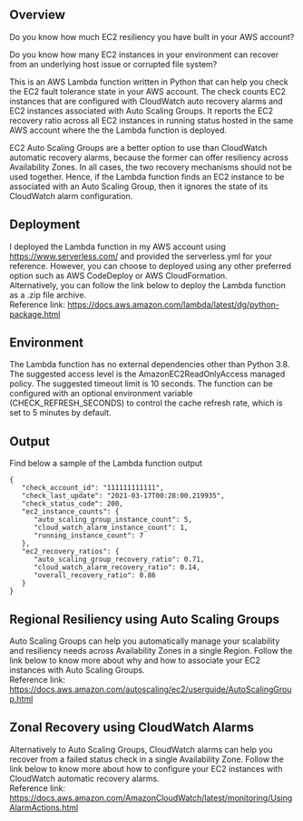 ## Overview
Do you know how much EC2 resiliency you have built in your AWS account?<br/>

Do you know how many EC2 instances in your environment can recover from an underlying host issue or corrupted file system?<br/>

This is an AWS Lambda function written in Python that can help you check the EC2 fault tolerance state in your AWS account. The check counts EC2 instances that are configured with CloudWatch auto recovery alarms and EC2 instances associated with Auto Scaling Groups. It reports the EC2 recovery ratio across all EC2 instances in running status hosted in the same AWS account where the the Lambda function is deployed.<br/>

EC2 Auto Scaling Groups are a better option to use than CloudWatch automatic recovery alarms, because the former can offer resiliency across Availability Zones. In all cases, the two recovery mechanisms should not be used together. Hence, if the Lambda function finds an EC2 instance to be associated with an Auto Scaling Group, then it ignores the state of its CloudWatch alarm configuration.

## Deployment
I deployed the Lambda function in my AWS account using https://www.serverless.com/ and provided the serverless.yml for your reference. However, you can choose to deployed using any other preferred option such as AWS CodeDeploy or AWS CloudFormation.<br/>
Alternatively, you can follow the link below to deploy the Lambda function as a .zip file archive.<br/>
Reference link: https://docs.aws.amazon.com/lambda/latest/dg/python-package.html

## Environment
The Lambda function has no external dependencies other than Python 3.8. The suggested access level is the AmazonEC2ReadOnlyAccess managed policy. The suggested timeout limit is 10 seconds. The function can be configured with an optional environment variable (CHECK_REFRESH_SECONDS) to control the cache refresh rate, which is set to 5 minutes by default. 

## Output
Find below a sample of the Lambda function output
```
{
   "check_account_id": "111111111111", 
   "check_last_update": "2021-03-17T00:28:00.219935", 
   "check_status_code": 200, 
   "ec2_instance_counts": {
      "auto_scaling_group_instance_count": 5, 
      "cloud_watch_alarm_instance_count": 1, 
      "running_instance_count": 7
   }, 
   "ec2_recovery_ratios": {
      "auto_scaling_group_recovery_ratio": 0.71, 
      "cloud_watch_alarm_recovery_ratio": 0.14, 
      "overall_recovery_ratio": 0.86
   }
}
```
## Regional Resiliency using Auto Scaling Groups 
Auto Scaling Groups can help you automatically manage your scalability and resiliency needs across Availability Zones in a single Region. Follow the link below to know more about why and how to associate your EC2 instances with Auto Scaling Groups.<br/>
Reference link: https://docs.aws.amazon.com/autoscaling/ec2/userguide/AutoScalingGroup.html

## Zonal Recovery using CloudWatch Alarms
Alternatively to Auto Scaling Groups, CloudWatch alarms can help you recover from a failed status check in a single Availability Zone. Follow the link below to know more about how to configure your EC2 instances with CloudWatch automatic recovery alarms.<br/>
Reference link: https://docs.aws.amazon.com/AmazonCloudWatch/latest/monitoring/UsingAlarmActions.html

